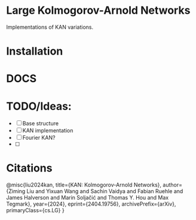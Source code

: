 # Large Kolmogorov-Arnold Networks
Implementations of KAN variations.

# Installation

# DOCS

# TODO/Ideas:
- [ ] Base structure
- [ ] KAN implementation
- [ ] Fourier KAN?
- [ ] 


# Citations
@misc{liu2024kan,
      title={KAN: Kolmogorov-Arnold Networks}, 
      author={Ziming Liu and Yixuan Wang and Sachin Vaidya and Fabian Ruehle and James Halverson and Marin Soljačić and Thomas Y. Hou and Max Tegmark},
      year={2024},
      eprint={2404.19756},
      archivePrefix={arXiv},
      primaryClass={cs.LG}
}